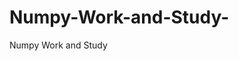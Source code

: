   # Numpy-Work-and-Study-
Numpy Work and Study 
                
                
              
                     
                  
                                                         
                             
                  
                    
                                                                                                     
                                                                                                           
                                                                                 
                                                                                                                                                                                    
                                                
                                                                                                                                                                                                       
                                                                                                                                
                                                                                                                                                                                                                                                                                                                                          
                                                                                                                                                                                                
                                                                                                                                                                
                                                                                                                                                                       
                                                                                                                             
                                                                                                    
                                                                        
                    
